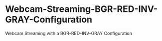 # Webcam-Streaming-BGR-RED-INV-GRAY-Configuration
Webcam Streaming with a BGR-RED-INV-GRAY Configuration
